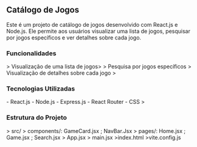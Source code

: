 <h2>Catálogo de Jogos</h2>
Este é um projeto de catálogo de jogos desenvolvido com React.js e Node.js. Ele permite aos usuários visualizar uma lista de jogos, pesquisar por jogos específicos e ver detalhes sobre cada jogo.
<h3>Funcionalidades</h3>
> Visualização de uma lista de jogos>
> Pesquisa por jogos específicos
> Visualização de detalhes sobre cada jogo
>
<h3>Tecnologias Utilizadas</h3>
- React.js
- Node.js
- Express.js
- React Router
- CSS
>
<h3>Estrutura do Projeto</h3>
> src/
>  components/: GameCard.jsx ; NavBar.Jsx
>  pages/: Home.jsx ; Game.jsx ; Search.jsx
 > App.jsx
 > main.jsx
>index.html
>vite.config.js
